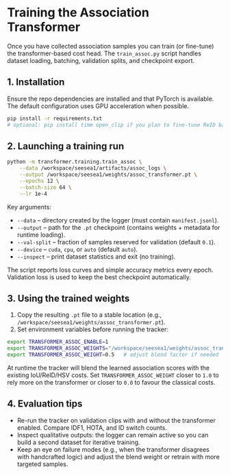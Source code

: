 # Training the Association Transformer

Once you have collected association samples you can train (or fine-tune) the transformer-based cost head.  The `train_assoc.py` script handles dataset loading, batching, validation splits, and checkpoint export.

## 1. Installation

Ensure the repo dependencies are installed and that PyTorch is available.  The default configuration uses GPU acceleration when possible.

```bash
pip install -r requirements.txt
# optional: pip install timm open_clip if you plan to fine-tune ReID backbones separately
```

## 2. Launching a training run

```bash
python -m transformer.training.train_assoc \
    --data /workspace/seesea1/artifacts/assoc_logs \
    --output /workspace/seesea1/weights/assoc_transformer.pt \
    --epochs 12 \
    --batch-size 64 \
    --lr 1e-4
```

Key arguments:

* `--data` – directory created by the logger (must contain `manifest.jsonl`).
* `--output` – path for the `.pt` checkpoint (contains weights + metadata for runtime loading).
* `--val-split` – fraction of samples reserved for validation (default `0.1`).
* `--device` – `cuda`, `cpu`, or `auto` (default `auto`).
* `--inspect` – print dataset statistics and exit (no training).

The script reports loss curves and simple accuracy metrics every epoch.  Validation loss is used to keep the best checkpoint automatically.

## 3. Using the trained weights

1. Copy the resulting `.pt` file to a stable location (e.g., `/workspace/seesea1/weights/assoc_transformer.pt`).
2. Set environment variables before running the tracker:

```bash
export TRANSFORMER_ASSOC_ENABLE=1
export TRANSFORMER_ASSOC_WEIGHTS="/workspace/seesea1/weights/assoc_transformer.pt"
export TRANSFORMER_ASSOC_WEIGHT=0.5   # adjust blend factor if needed
```

At runtime the tracker will blend the learned association scores with the existing IoU/ReID/HSV costs.  Set `TRANSFORMER_ASSOC_WEIGHT` closer to `1.0` to rely more on the transformer or closer to `0.0` to favour the classical costs.

## 4. Evaluation tips

* Re-run the tracker on validation clips with and without the transformer enabled.  Compare IDF1, HOTA, and ID switch counts.
* Inspect qualitative outputs: the logger can remain active so you can build a second dataset for iterative training.
* Keep an eye on failure modes (e.g., when the transformer disagrees with handcrafted logic) and adjust the blend weight or retrain with more targeted samples.
